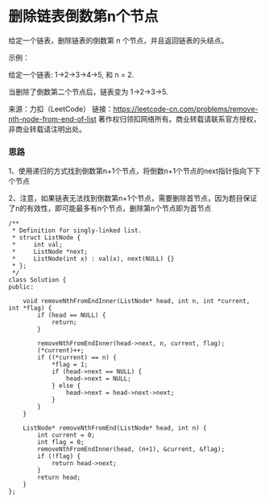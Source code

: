 # 删除链表倒数第n个节点

给定一个链表，删除链表的倒数第 n 个节点，并且返回链表的头结点。

示例：

给定一个链表: 1->2->3->4->5, 和 n = 2.

当删除了倒数第二个节点后，链表变为 1->2->3->5.

来源：力扣（LeetCode）
链接：https://leetcode-cn.com/problems/remove-nth-node-from-end-of-list
著作权归领扣网络所有。商业转载请联系官方授权，非商业转载请注明出处。

### 思路

1、使用递归的方式找到倒数第n+1个节点，将倒数n+1个节点的next指针指向下下个节点

2、注意，如果链表无法找到倒数第n+1个节点，需要删除首节点，因为题目保证了n的有效性，即可能最多有n个节点，删除第n个节点即为首节点

```
/**
 * Definition for singly-linked list.
 * struct ListNode {
 *     int val;
 *     ListNode *next;
 *     ListNode(int x) : val(x), next(NULL) {}
 * };
 */
class Solution {
public:

    void removeNthFromEndInner(ListNode* head, int n, int *current, int *flag) {
        if (head == NULL) {
            return;
        }

        removeNthFromEndInner(head->next, n, current, flag);
        (*current)++;
        if ((*current) == n) {
            *flag = 1;
            if (head->next == NULL) {
                head->next = NULL;
            } else {
                head->next = head->next->next;
            }
        }
    }

    ListNode* removeNthFromEnd(ListNode* head, int n) {
        int current = 0;
        int flag = 0;
        removeNthFromEndInner(head, (n+1), &current, &flag);
        if (!flag) {
            return head->next;
        }
        return head;
    }
};
```

